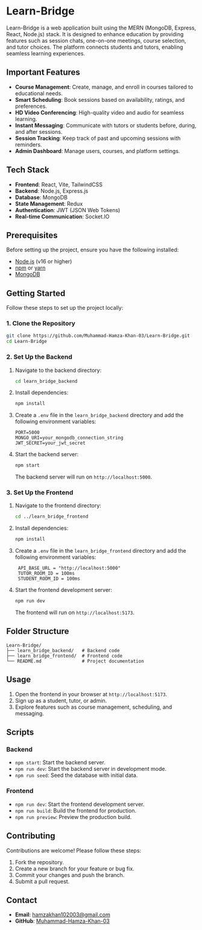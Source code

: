 # Learn-Bridge

Learn-Bridge is a web application built using the MERN (MongoDB, Express, React, Node.js) stack. It is designed to enhance education by providing features such as session chats, one-on-one meetings, course selection, and tutor choices. The platform connects students and tutors, enabling seamless learning experiences.

## Important Features

- **Course Management**: Create, manage, and enroll in courses tailored to educational needs.
- **Smart Scheduling**: Book sessions based on availability, ratings, and preferences.
- **HD Video Conferencing**: High-quality video and audio for seamless learning.
- **Instant Messaging**: Communicate with tutors or students before, during, and after sessions.
- **Session Tracking**: Keep track of past and upcoming sessions with reminders.
- **Admin Dashboard**: Manage users, courses, and platform settings.

## Tech Stack

- **Frontend**: React, Vite, TailwindCSS
- **Backend**: Node.js, Express.js
- **Database**: MongoDB
- **State Management**: Redux
- **Authentication**: JWT (JSON Web Tokens)
- **Real-time Communication**: Socket.IO

## Prerequisites

Before setting up the project, ensure you have the following installed:

- [Node.js](https://nodejs.org/) (v16 or higher)
- [npm](https://www.npmjs.com/) or [yarn](https://yarnpkg.com/)
- [MongoDB](https://www.mongodb.com/)

## Getting Started

Follow these steps to set up the project locally:

### 1. Clone the Repository

```bash
git clone https://github.com/Muhammad-Hamza-Khan-03/Learn-Bridge.git
cd Learn-Bridge
```

### 2. Set Up the Backend

1. Navigate to the backend directory:

   ```bash
   cd learn_bridge_backend
   ```

2. Install dependencies:

   ```bash
   npm install
   ```

3. Create a `.env` file in the `learn_bridge_backend` directory and add the following environment variables:

   ```
   PORT=5000
   MONGO_URI=your_mongodb_connection_string
   JWT_SECRET=your_jwt_secret
   ```

4. Start the backend server:

   ```bash
   npm start
   ```

   The backend server will run on `http://localhost:5000`.

### 3. Set Up the Frontend

1. Navigate to the frontend directory:

   ```bash
   cd ../learn_bridge_frontend
   ```

2. Install dependencies:

   ```bash
   npm install
   ```

3. Create a `.env` file in the `learn_bridge_frontend` directory and add the following environment variables:

   ```
    API_BASE_URL = "http://localhost:5000"
    TUTOR_ROOM_ID = 100ms
    STUDENT_ROOM_ID = 100ms

   ```

4. Start the frontend development server:

   ```bash
   npm run dev
   ```

   The frontend will run on `http://localhost:5173`.


## Folder Structure

```
Learn-Bridge/
├── learn_bridge_backend/   # Backend code
├── learn_bridge_frontend/  # Frontend code
└── README.md               # Project documentation
```

## Usage

1. Open the frontend in your browser at `http://localhost:5173`.
2. Sign up as a student, tutor, or admin.
3. Explore features such as course management, scheduling, and messaging.

## Scripts

### Backend

- `npm start`: Start the backend server.
- `npm run dev`: Start the backend server in development mode.
- `npm run seed`: Seed the database with initial data.

### Frontend

- `npm run dev`: Start the frontend development server.
- `npm run build`: Build the frontend for production.
- `npm run preview`: Preview the production build.

## Contributing

Contributions are welcome! Please follow these steps:

1. Fork the repository.
2. Create a new branch for your feature or bug fix.
3. Commit your changes and push the branch.
4. Submit a pull request.

## Contact

- **Email**: hamzakhan102003@gmail.com
- **GitHub**: [Muhammad-Hamza-Khan-03](https://github.com/Muhammad-Hamza-Khan-03)
